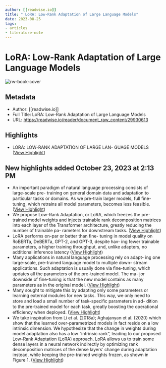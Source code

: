 ```yaml
---
author: [[readwise.io]]
title: " LoRA: Low-Rank Adaptation of Large Language Models"
date: 2023-08-25
tags: 
- articles
- literature-note
---
```

#  LoRA: Low-Rank Adaptation of Large Language Models

![rw-book-cover](https://readwise-assets.s3.amazonaws.com/static/images/article2.74d541386bbf.png)

## Metadata
- Author: [[readwise.io]]
- Full Title:  LoRA: Low-Rank Adaptation of Large Language Models
- URL: https://readwise.io/reader/document_raw_content/29930613

## Highlights
- LORA: LOW-RANK ADAPTATION OF LARGE LAN-
  GUAGE MODELS ([View Highlight](https://read.readwise.io/read/01gzxe8nt7ecbk2s0e4c2tv49y))
## New highlights added October 23, 2023 at 2:13 PM
- An important paradigm of natural language processing consists of large-scale pre- training on general domain data and adaptation to particular tasks or domains. As we pre-train larger models, full ﬁne-tuning, which retrains all model parameters, becomes less feasible. ([View Highlight](https://read.readwise.io/read/01hde6cwxkxywcq6zqm2nx052d))
- We propose Low-Rank Adaptation, or LoRA, which freezes the pre- trained model weights and injects trainable rank decomposition matrices into each layer of the Transformer architecture, greatly reducing the number of trainable pa- rameters for downstream tasks. ([View Highlight](https://read.readwise.io/read/01hde6d66arvspyc5stq1v72gw))
- LoRA performs on-par or better than ﬁne- tuning in model quality on RoBERTa, DeBERTa, GPT-2, and GPT-3, despite hav- ing fewer trainable parameters, a higher training throughput, and, unlike adapters, no additional inference latency ([View Highlight](https://read.readwise.io/read/01hde6dsjzzkvw9gpvwa4nfens))
- Many applications in natural language processing rely on adapt- ing one large-scale, pre-trained language model to multiple down- stream applications. Such adaptation is usually done via ﬁne-tuning, which updates all the parameters of the pre-trained model. The ma- jor downside of ﬁne-tuning is that the new model contains as many parameters as in the original model. ([View Highlight](https://read.readwise.io/read/01hde6e78ctekcjqvhv6gm1bbz))
- Many sought to mitigate this by adapting only some parameters or learning external modules for new tasks. This way, we only need to store and load a small number of task-speciﬁc parameters in ad- dition to the pre-trained model for each task, greatly boosting the operational efﬁciency when deployed. ([View Highlight](https://read.readwise.io/read/01hde6evh1k6eame2xgeknvhwq))
- We take inspiration from Li et al. (2018a); Aghajanyan et al. (2020) which show that the learned over-parametrized models in fact reside on a low intrinsic dimension. We hypothesize that the change in weights during model adaptation also has a low “intrinsic rank”, leading to our proposed Low-Rank Adaptation (LoRA) approach. LoRA allows us to train some dense layers in a neural network indirectly by optimizing rank decomposition matrices of the dense layers’ change during adaptation instead, while keeping the pre-trained weights frozen, as shown in Figure 1. ([View Highlight](https://read.readwise.io/read/01hde6kk2014hc9ktjbwrkfkp6))
